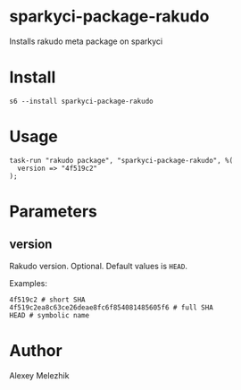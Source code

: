 # sparkyci-package-rakudo

Installs rakudo meta package on sparkyci

# Install

    s6 --install sparkyci-package-rakudo

# Usage

    task-run "rakudo package", "sparkyci-package-rakudo", %(
      version => "4f519c2"
    );

# Parameters

## version

Rakudo version. Optional. Default values is `HEAD`.

Examples:

```
4f519c2 # short SHA
4f519c2ea8c63ce26deae8fc6f854081485605f6 # full SHA
HEAD # symbolic name
```

# Author

Alexey Melezhik
